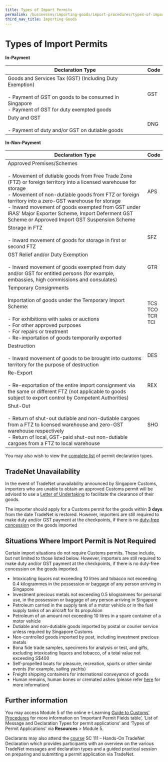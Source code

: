 ```yaml
---
title: Types of Import Permits
permalink: /businesses/importing-goods/import-procedures/types-of-import-permits
third_nav_title: Importing Goods
---
```


# Types of Import Permits

**In-Payment**

| Declaration Type | Code |  
|--|--|
| Goods and Services Tax (GST) (Including Duty Exemption)<br><br> -   Payment of GST on goods to be consumed in Singapore <br> -   Payment of GST for duty exempted goods | GST |
| Duty and GST <br><br> -   Payment of duty and/or GST on dutiable goods | DNG |  

**In-Non-Payment**

| Declaration Type | Code |  
|--|--|
| Approved Premises/Schemes <br><br> -   Movement of dutiable goods from Free Trade Zone (FTZ) or foreign territory into a licensed warehouse for storage <br> -   Movement of non-dutiable goods from FTZ or foreign territory into a zero-GST warehouse for storage <br> -   Inward movement of goods exempted from GST under IRAS’ Major Exporter Scheme, Import Deferment GST Scheme or Approved Import GST Suspension Scheme | APS |
| Storage in FTZ <br><br> -   Inward movement of goods for storage in first or second FTZ | SFZ |  
| GST Relief and/or Duty Exemption <br><br> -   Inward movement of goods exempted from duty and/or GST for entitled persons (for example, embassies, high commissions and consulates) | GTR |  
| Temporary Consignments <br><br> Importation of goods under the Temporary Import Scheme: <br><br> -   For exhibitions with sales or auctions <br> -   For other approved purposes <br> -   For repairs or treatment <br> -   Re-importation of goods temporarily exported | TCS<br>TCO<br>TCR<br>TCI | 
| Destruction <br><br> -   Inward movement of goods to be brought into customs territory for the purpose of destruction | DES | 
| Re-Export <br><br> -   Re-exportation of the entire import consignment via the same or different FTZ (not applicable to goods subject to export control by Competent Authorities) | REX | 
| Shut-Out <br><br> -   Return of shut-out dutiable and non-dutiable cargoes from a FTZ to licensed warehouse and zero-GST warehouse respectively <br> -   Return of local, GST-paid shut-out non-dutiable cargoes from a FTZ to local warehouse | SHO | 

You may also wish to view the  [complete list](https://www.customs.gov.sg/-/media/cus/files/business/importing-goods/import-procedures/types-of-import-permits/types-of-permit-applications.pdf?la=en&hash=C476AE7D5BE45EFD46EAC7838B7233B1540C041B)  of permit declaration types.

## TradeNet Unavailability

In the event of TradeNet unavailability announced by Singapore Customs, importers who are unable to obtain an approved Customs permit will be advised to use a [Letter of Undertaking](https://www.customs.gov.sg/-/media/cus/files/business/importing-goods/import-procedures/types-of-import-permits/lou-template-for-tn-unavailability-6aug15.docx?la=en&hash=2FC5CEF4EFC59B24B34204EF62011F8A7E5FBC8E) to facilitate the clearance of their goods.

The importer should apply for a Customs permit for the goods within **3** **days** from the date TradeNet is restored. However, importers are still required to make duty and/or GST payment at the checkpoints, if there is no [duty-free concession](https://www.customs.gov.sg/individuals/going-through-customs/arrival/duty-free-concession-and-gst-relief) on the goods imported

## Situations Where Import Permit is Not Required

Certain import situations do not require Customs permits. These include, but not limited to those listed below. However, importers are still required to make duty and/or GST payment at the checkpoints, if there is no duty-free concession on the goods imported.

-   Intoxicating liquors not exceeding 10 litres and tobacco not exceeding 0.4 kilogrammes in the possession or baggage of any person arriving in Singapore
-   Investment precious metals not exceeding 0.5 kilogrammes for personal use, in the possession or baggage of any person arriving in Singapore
-   Petroleum carried in the supply tank of a motor vehicle or in the fuel supply tanks of an aircraft for its propulsion
-   Petroleum of an amount not exceeding 10 litres in a spare container of a motor vehicle
-   Dutiable and non-dutiable goods imported by postal or courier service unless required by Singapore Customs
-   Non-controlled goods imported by post, including investment precious metals
-   Bona fide trade samples, specimens for analysis or test, and gifts, excluding intoxicating liquors and tobacco, of a total value not exceeding S$400
-   Self-propelled boats for pleasure, recreation, sports or other similar events (for example, sailing yachts)
-   Freight shipping containers for international conveyance of goods
-   Human remains, human bones or cremated ashes (please refer [here](https://www.customs.gov.sg/individuals/transfer-of-remains-for-cremation-or-burial) for more information)

## Further information

You may access Module 5 of the online e-Learning [Guide to Customs’ Procedures](https://www.customs.gov.sg/-/media/cus/files/e-learning/main.html) for more information on ‘Important Permit Fields table’, ‘List of Message and Declaration Types for permit applications’ and ‘Types of Permit Applications’ via **Resources** > Module 5.

Declarants may also attend the [course](https://www.customs.gov.sg/businesses/resources/courses-and-events) SC 111 – Hands-On TradeNet Declaration which provides participants with an overview on the various TradeNet messages and declaration types and a guided practical session on preparing and submitting a permit application via TradeNet.
